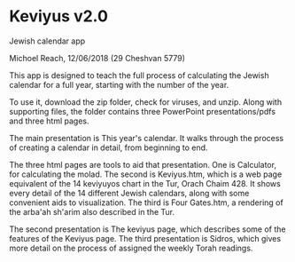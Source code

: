 # Keviyus v2.0

Jewish calendar app

Michoel Reach, 12/06/2018 (29 Cheshvan 5779)

This app is designed to teach the full process of calculating the Jewish calendar for a full year,
starting with the number of the year.

To use it, download the zip folder, check for viruses, and unzip.
Along with supporting files, the folder contains three PowerPoint presentations/pdfs and three html pages.

The main presentation is This year's calendar. It walks through the process of creating a calendar
in detail, from beginning to end.

The three html pages are tools to aid that presentation.
One is Calculator, for calculating the molad.
The second is Keviyus.htm, which is a web page equivalent of the 14 keviyuyos chart in the Tur,
Orach Chaim 428. It shows every detail of the 14 different Jewish calendars, along with some
convenient aids to visualization.
The third is Four Gates.htm, a rendering of the arba'ah sh'arim also described in the Tur.

The second presentation is The keviyus page, which describes some of the features of the Keviyus page.
The third presentation is Sidros, which gives more detail on the process of assigned the weekly Torah readings.

